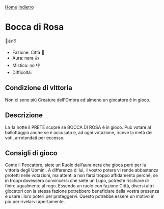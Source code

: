 [Home](/wherewolf-rules)
[Indietro](..)

# Bocca di Rosa

<span class='emoji'>🏰👍👎</span>

- Fazione: Città <span class='emoji'>🏰</span>
- Aura: nera <span class='emoji'>👍</span>
- Mistico: no <span class='emoji'>👎</span>
- Difficoltà: 

## Condizione di vittoria

Non ci sono più Creature dell'Ombra ed almeno un giocatore è in gioco.

## Descrizione

La 1a notte il PRETE scopre se BOCCA DI ROSA è in gioco. Può votare al ballottaggio anche se è accusata e, ad ogni votazione, riceve la metà dei voti, arrotondati per eccesso.

## Consigli di gioco

Come il Peccatore, siete un Ruolo dall’aura nera che gioca però per la vittoria degli Uomini. A differenza di lui, il vostro potere vi rende abbastanza protetti nelle votazioni, ma attenti a non farci troppo affidamento perché, se in troppi dovessero convincersi che siete un Lupo, potreste rischiare di finire ugualmente al rogo. Essendo un ruolo con fazione Città, diversi altri giocatori con la stessa fazione potrebbero beneficiare della vostra presenza e usare i loro poteri per proteggervi. Questo potrebbe essere un motivo in più per rivelarvi apertamente.
